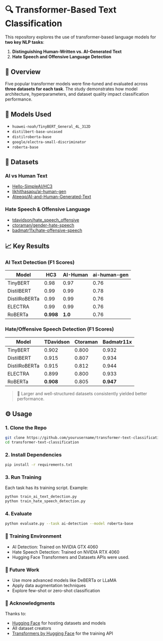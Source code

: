 # 🔍 Transformer-Based Text Classification

This repository explores the use of transformer-based language models for **two key NLP tasks**:

1. **Distinguishing Human-Written vs. AI-Generated Text**
2. **Hate Speech and Offensive Language Detection**

## 📌 Overview

Five popular transformer models were fine-tuned and evaluated across **three datasets for each task**. The study demonstrates how model architecture, hyperparameters, and dataset quality impact classification performance.

## 🧠 Models Used

- `huawei-noah/TinyBERT_General_4L_312D`
- `distilbert-base-uncased`
- `distilroberta-base`
- `google/electra-small-discriminator`
- `roberta-base`

## 📂 Datasets

### AI vs Human Text
- [Hello-SimpleAI/HC3](https://huggingface.co/datasets/Hello-SimpleAI/HC3)
- [likhithasapu/ai-human-gen](https://huggingface.co/datasets/likhithasapu/ai-human-gen)
- [Ateeqq/AI-and-Human-Generated-Text](https://huggingface.co/datasets/Ateeqq/AI-and-Human-Generated-Text)

### Hate Speech & Offensive Language
- [tdavidson/hate_speech_offensive](https://huggingface.co/datasets/tdavidson/hate_speech_offensive)
- [ctoraman/gender-hate-speech](https://huggingface.co/datasets/ctoraman/gender-hate-speech)
- [badmatr11x/hate-offensive-speech](https://huggingface.co/datasets/badmatr11x/hate-offensive-speech)

## 📈 Key Results

### AI Text Detection (F1 Scores)
| Model | HC3 | AI-Human | ai-human-gen |
|-------|-----|----------|--------------|
| TinyBERT | 0.98 | 0.97 | 0.76 |
| DistilBERT | 0.99 | 0.99 | 0.78 |
| DistilRoBERTa | 0.99 | 0.99 | 0.76 |
| ELECTRA | 0.99 | 0.99 | 0.76 |
| RoBERTa | **0.998** | **1.0** | 0.76 |

### Hate/Offensive Speech Detection (F1 Scores)
| Model | TDavidson | Ctoraman | Badmatr11x |
|-------|-----------|----------|------------|
| TinyBERT | 0.902 | 0.800 | 0.932 |
| DistilBERT | 0.915 | 0.807 | 0.934 |
| DistilRoBERTa | 0.915 | 0.812 | 0.944 |
| ELECTRA | 0.899 | 0.800 | 0.933 |
| RoBERTa | **0.908** | 0.805 | **0.947** |

> 🚀 Larger and well-structured datasets consistently yielded better performance.

## ⚙️ Usage

### 1. Clone the Repo
```bash
git clone https://github.com/yourusername/transformer-text-classification.git
cd transformer-text-classification
```

### 2. Install Dependencies
```bash
pip install -r requirements.txt
```

### 3. Run Training
Each task has its training script. Example:
```bash
python train_ai_text_detection.py
python train_hate_speech_detection.py
```

### 4. Evaluate
```bash
python evaluate.py --task ai-detection --model roberta-base
```

### 🧪 Training Environment
- AI Detection: Trained on NVIDIA GTX 4060
- Hate Speech Detection: Trained on NVIDIA RTX 4060
- Hugging Face Transformers and Datasets APIs were used.

### 📝 Future Work
- Use more advanced models like DeBERTa or LLaMA
- Apply data augmentation techniques
- Explore few-shot or zero-shot classification

### 🙏 Acknowledgments
Thanks to:
- [Hugging Face](https://huggingface.co/) for hosting datasets and models
- All dataset creators
- [Transformers by Hugging Face](https://github.com/huggingface/transformers) for the training API
